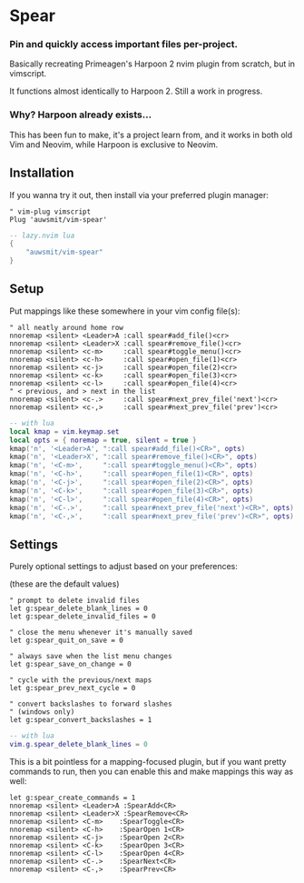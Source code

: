 # Spear

### Pin and quickly access important files per-project.

Basically recreating Primeagen's Harpoon 2 nvim plugin from scratch, but in
vimscript.

It functions almost identically to Harpoon 2. Still a work in progress.

### Why? Harpoon already exists...

This has been fun to make, it's a project learn from, and it works in both
old Vim and Neovim, while Harpoon is exclusive to Neovim.

## Installation

If you wanna try it out, then install via your preferred plugin
manager:

```vim
" vim-plug vimscript
Plug 'auwsmit/vim-spear'
```

```lua
-- lazy.nvim lua
{
    "auwsmit/vim-spear"
}
```

## Setup

Put mappings like these somewhere in your vim config file(s):

```vim
" all neatly around home row
nnoremap <silent> <Leader>A :call spear#add_file()<cr>
nnoremap <silent> <Leader>X :call spear#remove_file()<cr>
nnoremap <silent> <c-m>     :call spear#toggle_menu()<cr>
nnoremap <silent> <c-h>     :call spear#open_file(1)<cr>
nnoremap <silent> <c-j>     :call spear#open_file(2)<cr>
nnoremap <silent> <c-k>     :call spear#open_file(3)<cr>
nnoremap <silent> <c-l>     :call spear#open_file(4)<cr>
" < previous, and > next in the list
nnoremap <silent> <c-.>     :call spear#next_prev_file('next')<cr>
nnoremap <silent> <c-,>     :call spear#next_prev_file('prev')<cr>
```

```lua
-- with lua
local kmap = vim.keymap.set
local opts = { noremap = true, silent = true }
kmap('n', '<Leader>A', ":call spear#add_file()<CR>", opts)
kmap('n', '<Leader>X', ":call spear#remove_file()<CR>", opts)
kmap('n', '<C-m>',     ":call spear#toggle_menu()<CR>", opts)
kmap('n', '<C-h>',     ":call spear#open_file(1)<CR>", opts)
kmap('n', '<C-j>',     ":call spear#open_file(2)<CR>", opts)
kmap('n', '<C-k>',     ":call spear#open_file(3)<CR>", opts)
kmap('n', '<C-l>',     ":call spear#open_file(4)<CR>", opts)
kmap('n', '<C-.>',     ":call spear#next_prev_file('next')<CR>", opts)
kmap('n', '<C-,>',     ":call spear#next_prev_file('prev')<CR>", opts)
```

## Settings

Purely optional settings to adjust based on your preferences:

(these are the default values)

```vim
" prompt to delete invalid files
let g:spear_delete_blank_lines = 0
let g:spear_delete_invalid_files = 0

" close the menu whenever it's manually saved
let g:spear_quit_on_save = 0

" always save when the list menu changes
let g:spear_save_on_change = 0

" cycle with the previous/next maps
let g:spear_prev_next_cycle = 0

" convert backslashes to forward slashes
" (windows only)
let g:spear_convert_backslashes = 1
```

```lua
-- with lua
vim.g.spear_delete_blank_lines = 0
```

This is a bit pointless for a mapping-focused plugin, but if you want pretty
commands to run, then you can enable this and make mappings this way as well:

```vim
let g:spear_create_commands = 1
nnoremap <silent> <Leader>A :SpearAdd<CR>
nnoremap <silent> <Leader>X :SpearRemove<CR>
nnoremap <silent> <C-m>    :SpearToggle<CR>
nnoremap <silent> <C-h>    :SpearOpen 1<CR>
nnoremap <silent> <C-j>    :SpearOpen 2<CR>
nnoremap <silent> <C-k>    :SpearOpen 3<CR>
nnoremap <silent> <C-l>    :SpearOpen 4<CR>
nnoremap <silent> <C-.>    :SpearNext<CR>
nnoremap <silent> <C-,>    :SpearPrev<CR>
```
